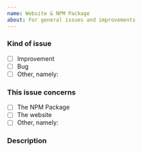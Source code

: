 ```yaml
---
name: Website & NPM Package
about: For general issues and improvements
---
```


<!-- Before opening a new issue search for duplicate or closed issues -->


### Kind of issue <!-- Change the one that applies to `[x]`  -->
  - [ ] Improvement
  - [ ] Bug
  - [ ] Other, namely: 

### This issue concerns <!-- Change the one that applies to `[x]`  -->
  - [ ] The NPM Package
  - [ ] The website
  - [ ] Other, namely: 

### Description


<!--
Anything relevant, for example:
  - For bugs: "Steps to reproduce" and "Expected behavior"
  - For improvements: An example of a use case
  - Package issues: What is your node version ($ node --version)
  - Website issues: What browser do you use
  - etc.
-->
